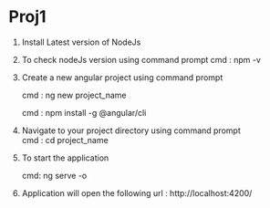 # Proj1

1. Install Latest version of NodeJs
2. To check nodeJs version using command prompt 
   cmd : npm -v

3. Create a new angular project using command prompt         
   
    cmd : ng new project_name
  
    cmd : npm install -g @angular/cli
  
4. Navigate to your project directory using command prompt   
   cmd : cd project_name
   
5. To start the application 

   cmd: ng serve -o
   
   
6. Application will open the following url :  http://localhost:4200/
